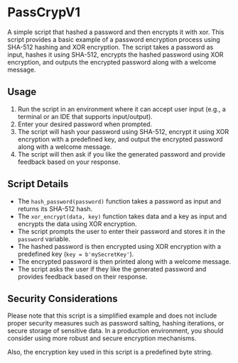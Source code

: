 # PassCrypV1
A simple script that hashed a password and then encrypts it with xor.
This script provides a basic example of a password encryption process using SHA-512 hashing and XOR encryption. The script takes a password as input, hashes it using SHA-512, encrypts the hashed password using XOR encryption, and outputs the encrypted password along with a welcome message.

## Usage

1. Run the script in an environment where it can accept user input (e.g., a terminal or an IDE that supports input/output).
2. Enter your desired password when prompted.
3. The script will hash your password using SHA-512, encrypt it using XOR encryption with a predefined key, and output the encrypted password along with a welcome message.
4. The script will then ask if you like the generated password and provide feedback based on your response.

## Script Details

- The `hash_password(password)` function takes a password as input and returns its SHA-512 hash.
- The `xor_encrypt(data, key)` function takes data and a key as input and encrypts the data using XOR encryption.
- The script prompts the user to enter their password and stores it in the `password` variable.
- The hashed password is then encrypted using XOR encryption with a predefined key (`key = b'mySecretKey'`).
- The encrypted password is then printed along with a welcome message.
- The script asks the user if they like the generated password and provides feedback based on their response.

## Security Considerations

Please note that this script is a simplified example and does not include proper security measures such as password salting, hashing iterations, or secure storage of sensitive data. In a production environment, you should consider using more robust and secure encryption mechanisms.

Also, the encryption key used in this script is a predefined byte string.
